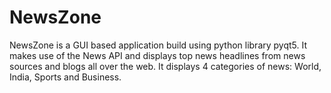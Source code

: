 # NewsZone

NewsZone is a GUI based application build using python library pyqt5. It makes use of the News API and displays top news headlines from news sources and blogs all over the web.
It displays 4 categories of news: World, India, Sports and Business. 
